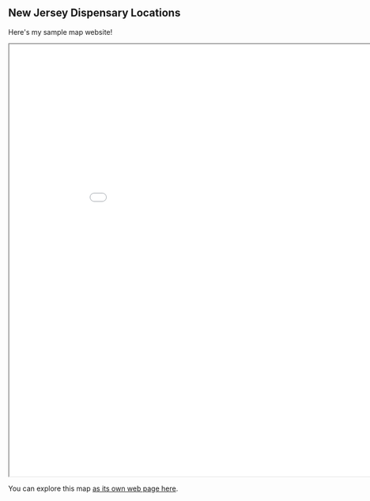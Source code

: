 ## New Jersey Dispensary Locations

Here's my sample map website!

<iframe src="nj_dispensaries.html" height="875" width="925"></iframe>

You can explore this map [as its own web page here](nj_dispensaries.html).
